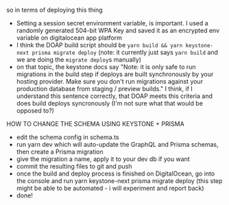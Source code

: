 so in terms of deploying this thing

- Setting a session secret environment variable, is important. I used a randomly generated 504-bit WPA Key and saved it as an encrypted env variable on digitalocean app platform
- I think the DOAP build script should be `yarn build && yarn keystone-next prisma migrate deploy` (note: it currently just says `yarn build` and we are doing the `migrate deploy`s manually)
- on that topic, the keystone docs say "Note: it is only safe to run migrations in the build step if deploys are built synchronously by your hosting provider. Make sure you don't run migrations against your production database from staging / preview builds." I think, if I understand this sentence correctly, that DOAP meets this criteria and does build deploys syncronously (I'm not sure what that would be opposed to?)

HOW TO CHANGE THE SCHEMA USING KEYSTONE + PRISMA

- edit the schema config in schema.ts
- run yarn dev which will auto-update the GraphQL and Prisma schemas, then create a Prisma migration
- give the migration a name, apply it to your dev db if you want
- commit the resulting files to git and push
- once the build and deploy process is finished on DigitalOcean, go into the console and run yarn keystone-next prisma migrate deploy (this step might be able to be automated - i will experiment and report back)
- done!

